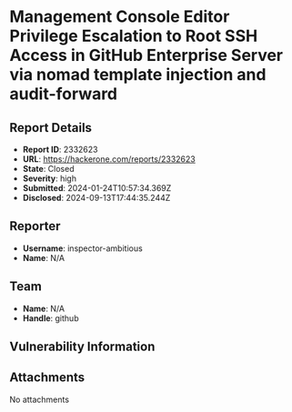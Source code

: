 # Management Console Editor Privilege Escalation to Root SSH Access in GitHub Enterprise Server via nomad template injection and audit-forward

## Report Details
- **Report ID**: 2332623
- **URL**: https://hackerone.com/reports/2332623
- **State**: Closed
- **Severity**: high
- **Submitted**: 2024-01-24T10:57:34.369Z
- **Disclosed**: 2024-09-13T17:44:35.244Z

## Reporter
- **Username**: inspector-ambitious
- **Name**: N/A

## Team
- **Name**: N/A
- **Handle**: github

## Vulnerability Information


## Attachments
No attachments
